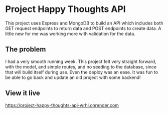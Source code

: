# Project Happy Thoughts API

This project uses Express and MongoDB to build an API which includes both GET request endpoints to return data and POST endpoints to create data. A little new for me was working more with validation for the data. 

## The problem

I had a very smooth running week. This project felt very straight forward, with the model, and simple routes, and no seeding to the database, since that will build itself during use. Even the deploy was an ease. It was fun to be able to go back and update an old project with some backend!

## View it live

https://project-happy-thoughts-api-wrhl.onrender.com
